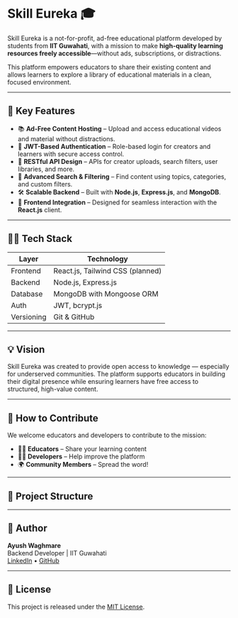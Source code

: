 # Skill Eureka 🎓

Skill Eureka is a not-for-profit, ad-free educational platform developed by students from **IIT Guwahati**, with a mission to make **high-quality learning resources freely accessible**—without ads, subscriptions, or distractions.

This platform empowers educators to share their existing content and allows learners to explore a library of educational materials in a clean, focused environment.

---

## 🚀 Key Features

- 📚 **Ad-Free Content Hosting** – Upload and access educational videos and material without distractions.
- 🔐 **JWT-Based Authentication** – Role-based login for creators and learners with secure access control.
- 🧾 **RESTful API Design** – APIs for creator uploads, search filters, user libraries, and more.
- 🔎 **Advanced Search & Filtering** – Find content using topics, categories, and custom filters.
- 🛠️ **Scalable Backend** – Built with **Node.js**, **Express.js**, and **MongoDB**.
- 🎨 **Frontend Integration** – Designed for seamless interaction with the **React.js** client.

---

## 🧑‍💻 Tech Stack

| Layer        | Technology                          |
|--------------|--------------------------------------|
| Frontend     | React.js, Tailwind CSS (planned)     |
| Backend      | Node.js, Express.js                  |
| Database     | MongoDB with Mongoose ORM            |
| Auth         | JWT, bcrypt.js                       |
| Versioning   | Git & GitHub                         |

---

## 💡 Vision

Skill Eureka was created to provide open access to knowledge — especially for underserved communities. The platform supports educators in building their digital presence while ensuring learners have free access to structured, high-value content.

---

## 🤝 How to Contribute

We welcome educators and developers to contribute to the mission:

- 🧑‍🏫 **Educators** – Share your learning content
- 👩‍💻 **Developers** – Help improve the platform
- 🌍 **Community Members** – Spread the word!

---

## 📁 Project Structure




---

## 👤 Author

**Ayush Waghmare**  
Backend Developer | IIT Guwahati  
[LinkedIn](https://www.linkedin.com/in/ayushwaghmare019) • [GitHub](https://github.com/AyushWaghmare019)

---

## 📜 License

This project is released under the [MIT License](LICENSE).
